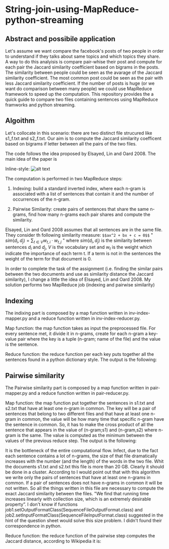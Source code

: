 # String-join-using-MapReduce-python-streaming

## Abstract and possibile application
Let's assume we want compare the facebook's posts of two people in order to understand if they talks about same topics and which topics they share. A way to do this analyisis is compare pair-whise their post and compute for each pair the  Jaccard similarity coefficient based on bigrams in the posts. The similarity between people could be seen as the avarage of the Jaccard similarity coefficient. The most common post could be seen as the pair with less Jaccard similarity coefficient. If the number of posts is huge (or we want do comparison between many people) we could use MapReduce framework to speed up the computation. This repository provides the a quick guide to compare two files containing sentences using MapReduce framworks and python streaming.

## Algoithm
Let's collocate in this scenario: there are two distinct file strucured like s1_f.txt and s2_f.txt. Our aim is to compute the Jaccard similarity coefficent based on bigrams if letter between all the pairs of the two files.

The code follows the idea proposed by Elsayed, Lin and Oard 2008. The main idea of the paper is

Inline-style: 
![alt text](https://github.com/rmenoli/markdown-here/raw/master/src/common/images/icon48.png "Logo Title Text 1")

The computation is performed in two MapReduce steps:

1. Indexing: build a standard inverted index, where each n-gram is associated with a list of sentences that contain it and the number of occurrences of the n-gram.

2. Pairwise Similarity: create pairs of sentences that share the same n-grams, find how many n-grams each pair shares and compute the similarity.

Elsayed, Lin and Oard 2008 assumes that all sentences are in the same file. They consider th following similarity measure: `$$ax^2 + bx + c = 0$$` " $sim(d_{i},d_{j})=\sum_{t\in V}w_{t,i}\cdot w_{t,j}$ " where $sim(d_{i},d_{j})$ is the similarity between sentences $d_{i}$ and $d_{j}$, $V$ is the vocabulary set and $w_{t}$ is the weight which indicate the importance of each term t. If a term is not in the sentences the weight of the term for that document is 0.

In order to complete the task of the assignment (i.e. finding the similar pairs between the two documents and use as similarity distance the Jaccard similarity), I change a little the idea of Elsayed, Lin and Oard 2008. My solution performs two MapReduce job (indexing and pairwise similarity)


## Indexing
The indixing part is composed by a map function written in inv-index-mapper.py and a reduce function written in inv-index-reducer.py.

Map function: the map function takes as input the preprocessed file. For every sentence met, it divide it in n-grams, create for each n-gram a key-value pair where the key is a tuple (n-gram; name of the file) and the value is the sentence.

Reduce function: the reduce function per each key puts together all the sentences found in a python dictionary style. The output is the following:

## Pairwise similarity

The Pairwise similarity part is composed by a map function written in pair-mapper.py and a reduce function written in pair-reducer.py.

Map function: the map function put together the sentences in s1.txt and s2.txt that have at least one n-gram in common. The key will be a pair of sentences that belong to two different files and that have at least one n-gram in common, the value will be how many time that specific n-gram have the sentence in common. So, it has to make the cross product of all the sentence that appears in the value of (n-gram;s1) and (n-gram,s2) where n-gram is the same. The value is computed as the minimum between the values of the previous reduce step. The output is the following:


It is the bottleneck of the entire computational flow. Infect, due to the fact each sentence contains a lot of n-grams, the size of that file dramatically increases with the number (and the length) of the words in the two file. Whit the documents s1.txt and s2.txt this file is more than 20 GB. Clearly it should be done in a cluster. According to  I would point out that with this algorithm we write only the pairs of sentences that have at least one n-grams in common. If a pair of sentences does not have n-grams in common it will be not written. So all the things written in this file are necessary to compute the exact Jaccard similarity between the files. "We find that running time increases linearly with collection size, which is an extremely desirable property”. I don't know if functions job1.setOutputFormatClass(SequenceFileOutputFormat.class) and job2.setInputFormatClass(SequenceFileInputFormat.class) suggested in the hint of the question sheet would solve this size problem. I didn't found their correspondence in python.

Reduce function: the reduce function of the pairwise step computes the Jaccard distance, according to Wikipedia it is:

